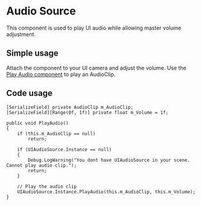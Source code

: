 # Audio Source
This component is used to play UI audio while allowing master volume adjustment.

## Simple usage
Attach the component to your UI camera and adjust the volume.
Use the [Play Audio component](play_audio.md) to play an AudioClip.

## Code usage
```
[SerializeField] private AudioClip m_AudioClip;
[SerializeField][Range(0f, 1f)] private float m_Volume = 1f;

public void PlayAudio()
{
    if (this.m_AudioClip == null)
        return;

    if (UIAudioSource.Instance == null)
    {
        Debug.LogWarning("You dont have UIAudioSource in your scene. Cannot play audio clip.");
        return;
    }

    // Play the audio clip
    UIAudioSource.Instance.PlayAudio(this.m_AudioClip, this.m_Volume);
}
```
